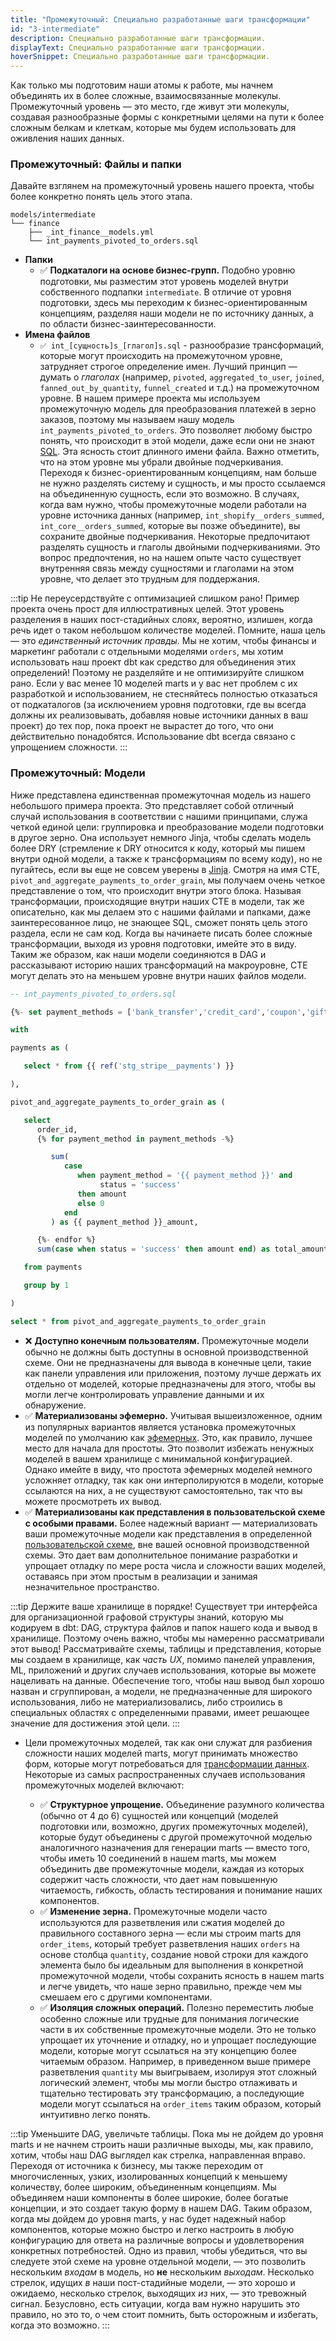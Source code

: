 ```yaml
---
title: "Промежуточный: Специально разработанные шаги трансформации"
id: "3-intermediate"
description: Специально разработанные шаги трансформации.
displayText: Специально разработанные шаги трансформации.
hoverSnippet: Специально разработанные шаги трансформации.
---
```


Как только мы подготовим наши атомы к работе, мы начнем объединять их в более сложные, взаимосвязанные молекулы. Промежуточный уровень — это место, где живут эти молекулы, создавая разнообразные формы с конкретными целями на пути к более сложным белкам и клеткам, которые мы будем использовать для оживления наших данных.

### Промежуточный: Файлы и папки

Давайте взглянем на промежуточный уровень нашего проекта, чтобы более конкретно понять цель этого этапа.

```shell
models/intermediate
└── finance
    ├── _int_finance__models.yml
    └── int_payments_pivoted_to_orders.sql
```

- **Папки**
  - ✅ **Подкаталоги на основе бизнес-групп.** Подобно уровню подготовки, мы разместим этот уровень моделей внутри собственного подпапки `intermediate`. В отличие от уровня подготовки, здесь мы переходим к бизнес-ориентированным концепциям, разделяя наши модели не по источнику данных, а по области бизнес-заинтересованности.
- **Имена файлов**
  - `✅ int_[сущность]s_[глагол]s.sql` - разнообразие трансформаций, которые могут происходить на промежуточном уровне, затрудняет строгое определение имен. Лучший принцип — думать о _глаголах_ (например, `pivoted`, `aggregated_to_user`, `joined`, `fanned_out_by_quantity`, `funnel_created` и т.д.) на промежуточном уровне. В нашем примере проекта мы используем промежуточную модель для преобразования платежей в зерно заказов, поэтому мы называем нашу модель `int_payments_pivoted_to_orders`. Это позволяет любому быстро понять, что происходит в этой модели, даже если они не знают [SQL](https://mode.com/sql-tutorial/). Эта ясность стоит длинного имени файла. Важно отметить, что на этом уровне мы убрали двойные подчеркивания. Переходя к бизнес-ориентированным концепциям, нам больше не нужно разделять систему и сущность, и мы просто ссылаемся на объединенную сущность, если это возможно. В случаях, когда вам нужно, чтобы промежуточные модели работали на уровне источника данных (например, `int_shopify__orders_summed`, `int_core__orders_summed`, которые вы позже объедините), вы сохраните двойные подчеркивания. Некоторые предпочитают разделять сущность и глаголы двойными подчеркиваниями. Это вопрос предпочтения, но на нашем опыте часто существует внутренняя связь между сущностями и глаголами на этом уровне, что делает это трудным для поддержания.

:::tip Не переусердствуйте с оптимизацией слишком рано!
Пример проекта очень прост для иллюстративных целей. Этот уровень разделения в наших пост-стадийных слоях, вероятно, излишен, когда речь идет о таком небольшом количестве моделей. Помните, наша цель — это _единственный_ _источник правды._ Мы не хотим, чтобы финансы и маркетинг работали с отдельными моделями `orders`, мы хотим использовать наш проект dbt как средство для объединения этих определений! Поэтому не разделяйте и не оптимизируйте слишком рано. Если у вас менее 10 моделей marts и у вас нет проблем с их разработкой и использованием, не стесняйтесь полностью отказаться от подкаталогов (за исключением уровня подготовки, где вы всегда должны их реализовывать, добавляя новые источники данных в ваш проект) до тех пор, пока проект не вырастет до того, что они действительно понадобятся. Использование dbt всегда связано с упрощением сложности.
:::

### Промежуточный: Модели

Ниже представлена единственная промежуточная модель из нашего небольшого примера проекта. Это представляет собой отличный случай использования в соответствии с нашими принципами, служа четкой единой цели: группировка и преобразование модели подготовки в другое зерно. Она использует немного Jinja, чтобы сделать модель более DRY (стремление к DRY относится к коду, который мы пишем внутри одной модели, а также к трансформациям по всему коду), но не пугайтесь, если вы еще не совсем уверены в [Jinja](/docs/build/jinja-macros). Смотря на имя <Term id="cte">CTE</Term>, `pivot_and_aggregate_payments_to_order_grain`, мы получаем очень четкое представление о том, что происходит внутри этого блока. Называя трансформации, происходящие внутри наших CTE в модели, так же описательно, как мы делаем это с нашими файлами и папками, даже заинтересованное лицо, не знающее SQL, сможет понять цель этого раздела, если не сам код. Когда вы начинаете писать более сложные трансформации, выходя из уровня подготовки, имейте это в виду. Таким же образом, как наши модели соединяются в DAG и рассказывают историю наших трансформаций на макроуровне, CTE могут делать это на меньшем уровне внутри наших файлов модели.

```sql
-- int_payments_pivoted_to_orders.sql

{%- set payment_methods = ['bank_transfer','credit_card','coupon','gift_card'] -%}

with

payments as (

   select * from {{ ref('stg_stripe__payments') }}

),

pivot_and_aggregate_payments_to_order_grain as (

   select
      order_id,
      {% for payment_method in payment_methods -%}

         sum(
            case
               when payment_method = '{{ payment_method }}' and
                    status = 'success'
               then amount
               else 0
            end
         ) as {{ payment_method }}_amount,

      {%- endfor %}
      sum(case when status = 'success' then amount end) as total_amount

   from payments

   group by 1

)

select * from pivot_and_aggregate_payments_to_order_grain
```

- ❌ **Доступно конечным пользователям.** Промежуточные модели обычно не должны быть доступны в основной производственной схеме. Они не предназначены для вывода в конечные цели, такие как панели управления или приложения, поэтому лучше держать их отдельно от моделей, которые предназначены для этого, чтобы вы могли легче контролировать управление данными и их обнаружение.
- ✅ **Материализованы эфемерно.** Учитывая вышеизложенное, одним из популярных вариантов является установка промежуточных моделей по умолчанию как [эфемерных](/docs/build/materializations#ephemeral). Это, как правило, лучшее место для начала для простоты. Это позволит избежать ненужных моделей в вашем хранилище с минимальной конфигурацией. Однако имейте в виду, что простота эфемерных моделей немного усложняет отладку, так как они интерполируются в модели, которые ссылаются на них, а не существуют самостоятельно, так что вы можете просмотреть их вывод.
- ✅ **Материализованы как представления в пользовательской схеме с особыми правами.** Более надежный вариант — материализовать ваши промежуточные модели как представления в определенной [пользовательской схеме](/docs/build/custom-schemas), вне вашей основной производственной схемы. Это дает вам дополнительное понимание разработки и упрощает отладку по мере роста числа и сложности ваших моделей, оставаясь при этом простым в реализации и занимая незначительное пространство.

:::tip Держите ваше хранилище в порядке!
Существует три интерфейса для организационной графовой структуры знаний, которую мы кодируем в dbt: DAG, структура файлов и папок нашего кода и вывод в хранилище. Поэтому очень важно, чтобы мы намеренно рассматривали этот вывод! Рассматривайте схемы, таблицы и представления, которые мы создаем в хранилище, как _часть UX_, помимо панелей управления, ML, приложений и других случаев использования, которые вы можете нацеливать на данные. Обеспечение того, чтобы наш вывод был хорошо назван и сгруппирован, а модели, не предназначенные для широкого использования, либо не материализовались, либо строились в специальных областях с определенными правами, имеет решающее значение для достижения этой цели.
:::

- Цели промежуточных моделей, так как они служат для разбиения сложности наших моделей marts, могут принимать множество форм, которые могут потребоваться для [трансформации данных](https://www.getdbt.com/analytics-engineering/transformation/). Некоторые из самых распространенных случаев использования промежуточных моделей включают:

  - ✅ **Структурное упрощение.** Объединение разумного количества (обычно от 4 до 6) сущностей или концепций (моделей подготовки или, возможно, других промежуточных моделей), которые будут объединены с другой промежуточной моделью аналогичного назначения для генерации marts — вместо того, чтобы иметь 10 соединений в нашем marts, мы можем объединить две промежуточные модели, каждая из которых содержит часть сложности, что дает нам повышенную читаемость, гибкость, область тестирования и понимание наших компонентов.
  - ✅ **Изменение зерна.** Промежуточные модели часто используются для разветвления или сжатия моделей до правильного составного зерна — если мы строим marts для `order_items`, который требует разветвления наших `orders` на основе столбца `quantity`, создание новой строки для каждого элемента было бы идеальным для выполнения в конкретной промежуточной модели, чтобы сохранить ясность в нашем marts и легче увидеть, что наше зерно правильно, прежде чем мы смешаем его с другими компонентами.
  - ✅ **Изоляция сложных операций.** Полезно переместить любые особенно сложные или трудные для понимания логические части в их собственные промежуточные модели. Это не только упрощает их уточнение и отладку, но и упрощает последующие модели, которые могут ссылаться на эту концепцию более читаемым образом. Например, в приведенном выше примере разветвления `quantity` мы выигрываем, изолируя этот сложный логический элемент, чтобы мы могли быстро отлаживать и тщательно тестировать эту трансформацию, а последующие модели могут ссылаться на `order_items` таким образом, который интуитивно легко понять.

:::tip Уменьшите DAG, увеличьте таблицы.
Пока мы не дойдем до уровня marts и не начнем строить наши различные выходы, мы, как правило, хотим, чтобы наш DAG выглядел как стрелка, направленная вправо. Переходя от источника к бизнесу, мы также переходим от многочисленных, узких, изолированных концепций к меньшему количеству, более широким, объединенным концепциям. Мы объединяем наши компоненты в более широкие, более богатые концепции, и это создает такую форму в нашем DAG. Таким образом, когда мы дойдем до уровня marts, у нас будет надежный набор компонентов, которые можно быстро и легко настроить в любую конфигурацию для ответа на различные вопросы и удовлетворения конкретных потребностей. Одно из правил, чтобы убедиться, что вы следуете этой схеме на уровне отдельной модели, — это позволить нескольким _входам_ в модель, но **не** нескольким _выходам_. Несколько стрелок, идущих _в_ наши пост-стадийные модели, — это хорошо и ожидаемо, несколько стрелок, выходящих _из_ них, — это тревожный сигнал. Безусловно, есть ситуации, когда вам нужно нарушить это правило, но это то, о чем стоит помнить, быть осторожным и избегать, когда это возможно.
:::
